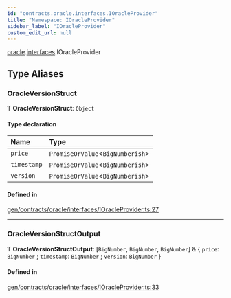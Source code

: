 ```yaml
---
id: "contracts.oracle.interfaces.IOracleProvider"
title: "Namespace: IOracleProvider"
sidebar_label: "IOracleProvider"
custom_edit_url: null
---
```


[oracle](contracts.oracle.md).[interfaces](contracts.oracle.interfaces.md).IOracleProvider

## Type Aliases

### OracleVersionStruct

Ƭ **OracleVersionStruct**: `Object`

#### Type declaration

| Name | Type |
| :------ | :------ |
| `price` | `PromiseOrValue`<`BigNumberish`\> |
| `timestamp` | `PromiseOrValue`<`BigNumberish`\> |
| `version` | `PromiseOrValue`<`BigNumberish`\> |

#### Defined in

[gen/contracts/oracle/interfaces/IOracleProvider.ts:27](https://github.com/chromatic-protocol/sdk/blob/7f95662/src/gen/contracts/oracle/interfaces/IOracleProvider.ts#L27)

___

### OracleVersionStructOutput

Ƭ **OracleVersionStructOutput**: [`BigNumber`, `BigNumber`, `BigNumber`] & { `price`: `BigNumber` ; `timestamp`: `BigNumber` ; `version`: `BigNumber`  }

#### Defined in

[gen/contracts/oracle/interfaces/IOracleProvider.ts:33](https://github.com/chromatic-protocol/sdk/blob/7f95662/src/gen/contracts/oracle/interfaces/IOracleProvider.ts#L33)
